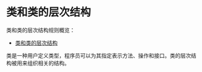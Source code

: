 # 类和类的层次结构

类和类的层次结构规则概览：

- [类和类的层次结构](#类和类的层次结构)

类是一种用户定义类型，程序员可以为其指定表示方法、操作和接口。类的层次结构被用来组织相关的结构。

